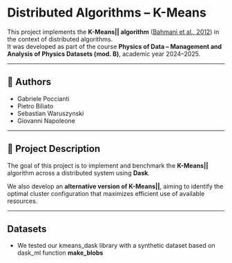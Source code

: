 # Distributed Algorithms – K-Means

This project implements the **K-Means|| algorithm** ([Bahmani et al., 2012](https://arxiv.org/pdf/1203.6402)) in the context of distributed algorithms.  
It was developed as part of the course **Physics of Data – Management and Analysis of Physics Datasets (mod. B)**, academic year 2024–2025.

---

## 📌 Authors
- Gabriele Poccianti
- Pietro Biliato
- Sebastian Waruszynski
- Giovanni Napoleone

---

## 📖 Project Description
The goal of this project is to implement and benchmark the **K-Means||** algorithm across a distributed system using **Dask**.

We also develop an **alternative version of K-Means||**, aiming to identify the optimal cluster configuration that maximizes efficient use of available resources.  



---

## Datasets
- We tested our kmeans_dask library with a synthetic dataset based on dask_ml function **make_blobs**
